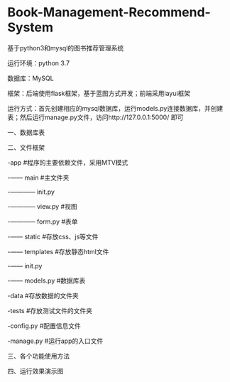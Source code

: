 # Book-Management-Recommend-System
基于python3和mysql的图书推荐管理系统

运行环境：python 3.7

数据库：MySQL

框架：后端使用flask框架，基于蓝图方式开发；前端采用layui框架

运行方式：首先创建相应的mysql数据库，运行models.py连接数据库，并创建表；然后运行manage.py文件，访问http://127.0.0.1:5000/ 即可

一、数据库表


二、文件框架

-app #程序的主要依赖文件，采用MTV模式

-—— main #主文件夹

-———— init.py

-———— view.py #视图

-———— form.py #表单

-—— static #存放css、js等文件

-—— templates #存放静态html文件

-—— init.py

-—— models.py #数据库表

-data #存放数据的文件夹

-tests #存放测试文件的文件夹

-config.py #配置信息文件

-manage.py #运行app的入口文件

三、各个功能使用方法

四、运行效果演示图
